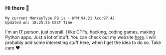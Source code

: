 ### Hi there 👋
<!-- PB START -->
```
My current MonkeyType PB is - WPM:94.21 Acc:97.42
Updated on: 18:25:26 CEST Time
```
<!-- PB END -->
I'm an IT person, just overall. I like CTFs, hacking, coding games, making Python apps. Just a lot of stuff.
You can check out my website [here](https://skill3472.github.io/).
I will probably add some interesting stuff here, when I get the idea to do so. Take care ❤️
